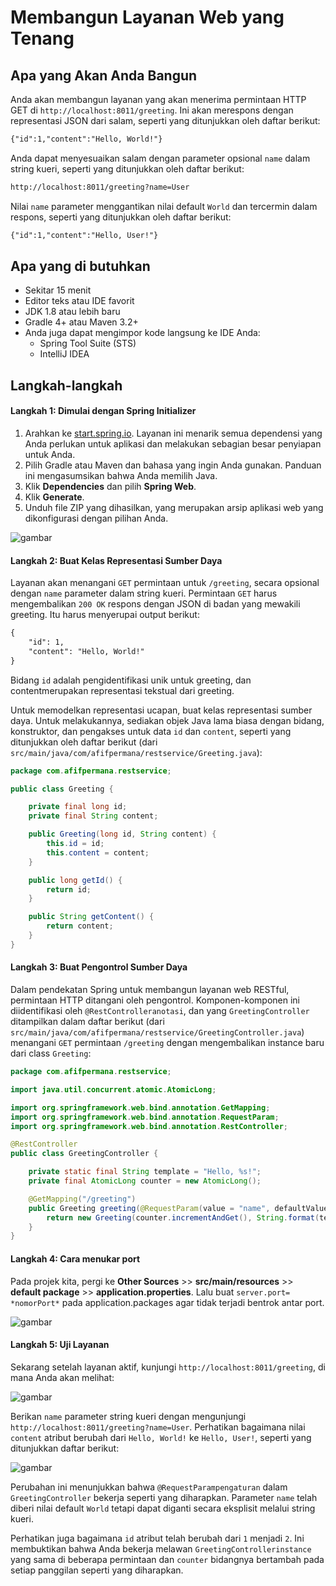 # Membangun Layanan Web yang Tenang
## Apa yang Akan Anda Bangun
Anda akan membangun layanan yang akan menerima permintaan HTTP GET di `http://localhost:8011/greeting`.
Ini akan merespons dengan representasi JSON dari salam, seperti yang ditunjukkan oleh daftar berikut:
```html
{"id":1,"content":"Hello, World!"}
```
Anda dapat menyesuaikan salam dengan parameter opsional `name` dalam string kueri, seperti yang ditunjukkan oleh daftar berikut:
```html
http://localhost:8011/greeting?name=User
```
Nilai `name` parameter menggantikan nilai default `World` dan tercermin dalam respons, seperti yang ditunjukkan oleh daftar berikut:
```html
{"id":1,"content":"Hello, User!"}
```

## Apa yang di butuhkan
* Sekitar 15 menit
* Editor teks atau IDE favorit
* JDK 1.8 atau lebih baru
* Gradle 4+ atau Maven 3.2+
* Anda juga dapat mengimpor kode langsung ke IDE Anda:
    * Spring Tool Suite (STS)
    * IntelliJ IDEA

## Langkah-langkah
#### Langkah 1: Dimulai dengan Spring Initializer
1. Arahkan ke [start.spring.io](https://start.spring.io). Layanan ini menarik semua dependensi yang Anda perlukan untuk aplikasi dan melakukan sebagian besar penyiapan untuk Anda.
2. Pilih Gradle atau Maven dan bahasa yang ingin Anda gunakan. Panduan ini mengasumsikan bahwa Anda memilih Java.
3. Klik **Dependencies** dan pilih **Spring Web**.
4. Klik **Generate**.
5. Unduh file ZIP yang dihasilkan, yang merupakan arsip aplikasi web yang dikonfigurasi dengan pilihan Anda.

![gambar](https://drive.google.com/uc?export=view&id=13r834HjjiULtBs1Ep4hnqkGsWGRagBar)

#### Langkah 2: Buat Kelas Representasi Sumber Daya
Layanan akan menangani `GET` permintaan untuk `/greeting`, secara opsional dengan `name` parameter dalam string kueri. Permintaan `GET` harus mengembalikan `200 OK` respons dengan JSON di badan yang mewakili greeting. Itu harus menyerupai output berikut:
```html
{
    "id": 1,
    "content": "Hello, World!"
}
```
Bidang `id` adalah pengidentifikasi unik untuk greeting, dan contentmerupakan representasi tekstual dari greeting.

Untuk memodelkan representasi ucapan, buat kelas representasi sumber daya. Untuk melakukannya, sediakan objek Java lama biasa dengan bidang, konstruktor, dan pengakses untuk data `id` dan `content`, seperti yang ditunjukkan oleh daftar berikut (dari `src/main/java/com/afifpermana/restservice/Greeting.java`):

```java
package com.afifpermana.restservice;

public class Greeting {

    private final long id;
    private final String content;

    public Greeting(long id, String content) {
        this.id = id;
        this.content = content;
    }

    public long getId() {
        return id;
    }

    public String getContent() {
        return content;
    }
}
```

#### Langkah 3: Buat Pengontrol Sumber Daya
Dalam pendekatan Spring untuk membangun layanan web RESTful, permintaan HTTP ditangani oleh pengontrol. Komponen-komponen ini diidentifikasi oleh `@RestControlleranotasi`, dan yang `GreetingController` ditampilkan dalam daftar berikut (dari `src/main/java/com/afifpermana/restservice/GreetingController.java`) menangani `GET` permintaan `/greeting` dengan mengembalikan instance baru dari class `Greeting`:

```java
package com.afifpermana.restservice;

import java.util.concurrent.atomic.AtomicLong;

import org.springframework.web.bind.annotation.GetMapping;
import org.springframework.web.bind.annotation.RequestParam;
import org.springframework.web.bind.annotation.RestController;

@RestController
public class GreetingController {

    private static final String template = "Hello, %s!";
    private final AtomicLong counter = new AtomicLong();

    @GetMapping("/greeting")
    public Greeting greeting(@RequestParam(value = "name", defaultValue = "World") String name) {
        return new Greeting(counter.incrementAndGet(), String.format(template, name));
    }
}
```
#### Langkah 4: Cara menukar port
Pada projek kita, pergi ke **Other Sources** >> **src/main/resources** >> **default package** >> **application.properties**. Lalu buat `server.port= *nomorPort*` pada application.packages agar tidak terjadi bentrok antar port.

![gambar](https://drive.google.com/uc?export=view&id=16uZYRsRXe9Aa8nPRJ3tOiODiGsOA7ntf)

#### Langkah 5: Uji Layanan
Sekarang setelah layanan aktif, kunjungi `http://localhost:8011/greeting`, di mana Anda akan melihat:

![gambar](https://drive.google.com/uc?export=view&id=1pBEXzxWgbqNJAID0GIlpT2FmUF9wgdit)

Berikan `name` parameter string kueri dengan mengunjungi `http://localhost:8011/greeting?name=User`. Perhatikan bagaimana nilai `content` atribut berubah dari `Hello, World!` ke `Hello, User!`, seperti yang ditunjukkan daftar berikut:

![gambar](https://drive.google.com/uc?export=view&id=1mdAfljgwSjrlHbz6mgBo8WerhagNMols)

Perubahan ini menunjukkan bahwa `@RequestParampengaturan` dalam `GreetingController` bekerja seperti yang diharapkan. Parameter `name` telah diberi nilai default `World` tetapi dapat diganti secara eksplisit melalui string kueri.

Perhatikan juga bagaimana `id` atribut telah berubah dari `1` menjadi `2`. Ini membuktikan bahwa Anda bekerja melawan `GreetingControllerinstance` yang sama di beberapa permintaan dan `counter` bidangnya bertambah pada setiap panggilan seperti yang diharapkan.
